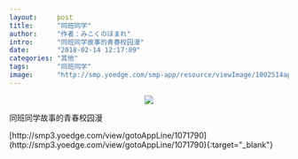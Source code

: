 ```yaml
---
layout:     post
title:      "同班同学"
author:     "作者：みこくのほまれ"
intro:      "同班同学故事的青春校园漫"
date:       "2018-02-14 12:17:09"
categories: "其他"
tags:       "同班同学"
image:      "http://smp.yoedge.com/smp-app/resource/viewImage/1002514appline.png"
---
```

<div style="text-align: center">
<p><img src="http://smp.yoedge.com/smp-app/resource/viewImage/1002514appline.png"/></p>
</div>
<p class="post-meta">
<span>同班同学故事的青春校园漫</span>
</p>
[http://smp3.yoedge.com/view/gotoAppLine/1071790](http://smp3.yoedge.com/view/gotoAppLine/1071790){:target="_blank"}


